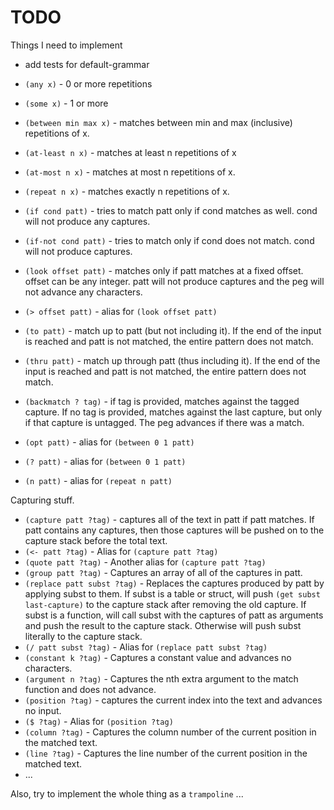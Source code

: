 # TODO

Things I need to implement

 * add tests for default-grammar
 * `(any x)` - 0 or more repetitions
 * `(some x)` - 1 or more 
 * `(between min max x)` - matches between min and max (inclusive) repetitions of x.
 * `(at-least n x)` - matches at least n repetitions of x
 * `(at-most n x)` - matches at most n repetitions of x.
 * `(repeat n x)` - matches exactly n repetitions of x.
 
 * `(if cond patt)` - tries to match patt only if cond matches as well. cond will not produce any captures.
 * `(if-not cond patt)` - tries to match only if cond does not match. cond will not produce captures.

 * `(look offset patt)` - matches only if patt matches at a fixed offset. offset can be any integer. patt will not produce captures and the peg will not advance any characters.
 * `(> offset patt)` - alias for `(look offset patt)`
 
 * `(to patt)` - match up to patt (but not including it). If the end of the input is reached and patt is not matched, the entire pattern does not match.
 * `(thru patt)` - match up through patt (thus including it). If the end of the input is reached and patt is not matched, the entire pattern does not match.
 * `(backmatch ? tag)` - if tag is provided, matches against the tagged capture. If no tag is provided, matches against the last capture, but only if that capture is untagged. The peg advances if there was a match.
 * `(opt patt)` - alias for `(between 0 1 patt)`
 * `(? patt)` - alias for `(between 0 1 patt)`
 * `(n patt)` - alias for `(repeat n patt)`
 
Capturing stuff.

 * `(capture patt ?tag)` - captures all of the text in patt if patt matches. If patt contains any captures, then those captures will be pushed on to the capture stack before the total text.
 * `(<- patt ?tag)` - Alias for `(capture patt ?tag)`
 * `(quote patt ?tag)` - Another alias for `(capture patt ?tag)`
 * `(group patt ?tag)` - Captures an array of all of the captures in patt.
 * `(replace patt subst ?tag)` - Replaces the captures produced by patt by applying subst to them. If subst is a table or struct, will push `(get subst last-capture)` to the capture stack after removing the old capture. If subst is a function, will call subst with the captures of patt as arguments and push the result to the capture stack. Otherwise will push subst literally to the capture stack.
 * `(/ patt subst ?tag)` - Alias for `(replace patt subst ?tag)`
 * `(constant k ?tag)` - Captures a constant value and advances no characters.
 * `(argument n ?tag)` - Captures the nth extra argument to the match function and does not advance.
 * `(position ?tag)` - captures the current index into the text and advances no input.
 * `($ ?tag)` - Alias for `(position ?tag)`
 * `(column ?tag)` - Captures the column number of the current position in the matched text.
 * `(line ?tag)` - Captures the line number of the current position in the matched text.
 * ...

Also, try to implement the whole thing as a `trampoline` ...
